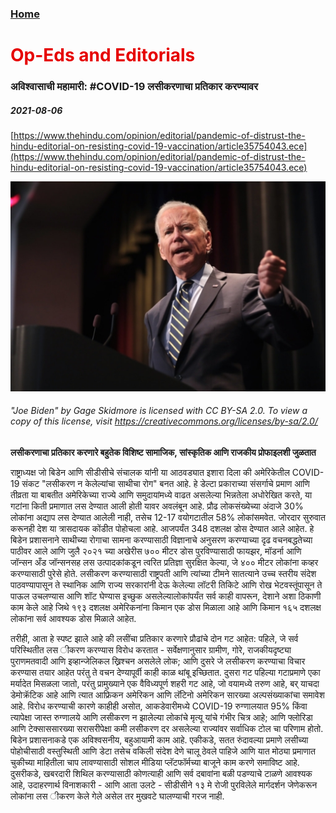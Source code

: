 ### [Home](https://crowned-eagle.github.io/ReadMr/index.html)
<h1 style="color: #e60000;"> Op-Eds and Editorials </h1>

### अविश्वासाची महामारी: #COVID-19 लसीकरणाचा प्रतिकार करण्यावर
##### 2021-08-06
[https://www.thehindu.com/opinion/editorial/pandemic-of-distrust-the-hindu-editorial-on-resisting-covid-19-vaccination/article35754043.ece](https://www.thehindu.com/opinion/editorial/pandemic-of-distrust-the-hindu-editorial-on-resisting-covid-19-vaccination/article35754043.ece)

![Joe Biden](https://github.com/Crowned-Eagle/ReadMr/blob/main/Files/Joe_Biden_50pc.png)
###### "Joe Biden" by Gage Skidmore is licensed with CC BY-SA 2.0. To view a copy of this license, visit https://creativecommons.org/licenses/by-sa/2.0/

**लसीकरणाचा प्रतिकार करणारे बहुतेक विशिष्ट सामाजिक, सांस्कृतिक आणि राजकीय प्रोफाइलशी जुळतात**

राष्ट्राध्यक्ष जो बिडेन आणि सीडीसीचे संचालक यांनी या आठवड्यात इशारा दिला की अमेरिकेतील COVID-19 संकट "लसीकरण न केलेल्यांचा साथीचा रोग" बनत आहे. हे डेल्टा प्रकाराच्या संसर्गाचे प्रमाण आणि तीव्रता या बाबतीत अमेरिकेच्या राज्ये आणि समुदायांमध्ये वाढत असलेल्या भिन्नतेला अधोरेखित करते, या गटांना किती प्रमाणात लस देण्यात आली होती यावर अवलंबून आहे. प्रौढ लोकसंख्येच्या अंदाजे 30% लोकांना अद्याप लस देण्यात आलेली नाही, तसेच 12-17 वयोगटातील 58% लोकांसमवेत. जोरदार सुरुवात करूनही देश या त्रासदायक कोंडीत पोहोचला आहे. आजपर्यंत 348 दशलक्ष डोस देण्यात आले आहेत. हे बिडेन प्रशासनाने साथीच्या रोगाचा सामना करण्यासाठी विज्ञानाचे अनुसरण करण्याच्या दृढ वचनबद्धतेच्या पाठीवर आले आणि जुलै २०२१ च्या अखेरीस ७०० मीटर डोस पुरविण्यासाठी फायझर, मॉडर्ना आणि जॉन्सन अँड जॉन्सनसह लस उत्पादकांकडून त्वरित प्रतिज्ञा सुरक्षित केल्या, जे ४०० मीटर लोकांना कव्हर करण्यासाठी पुरेसे होते. लसीकरण करण्यासाठी राष्ट्रपती आणि त्यांच्या टीमने सातत्याने उच्च स्तरीय संदेश पाठवण्यापासून ते स्थानिक आणि राज्य सरकारांनी देऊ केलेल्या लॉटरी तिकिटे आणि रोख भेटवस्तूंपासून ते पाऊल उचलण्यास आणि शॉट घेण्यास इच्छुक असलेल्यालोकांपर्यंत सर्व काही वापरून, देशाने अशा ठिकाणी काम केले आहे जिथे १९३ दशलक्ष अमेरिकनांना किमान एक डोस मिळाला आहे आणि किमान १६५ दशलक्ष लोकांना सर्व आवश्यक डोस मिळाले आहेत.

तरीही, आता हे स्पष्ट झाले आहे की लसींचा प्रतिकार करणारे प्रौढांचे दोन गट आहेत: पहिले, जे सर्व परिस्थितीत लस ीकरण करण्यास विरोध करतात - सर्वेक्षणानुसार ग्रामीण, गोरे, राजकीयदृष्ट्या पुराणमतवादी आणि इव्हान्जेलिकल ख्रिश्चन असलेले लोक; आणि दुसरे जे लसीकरण करण्याचा विचार करण्यास तयार आहेत परंतु ते वचन देण्यापूर्वी काही काळ थांबू इच्छितात. दुसरा गट पहिल्या गटाप्रमाणे एका मर्यादेत मिसळला जातो, परंतु प्रामुख्याने एक वैविध्यपूर्ण शहरी गट आहे, जो वयामध्ये तरुण आहे, बर् याचदा डेमोक्रॅटिक आहे आणि त्यात आफ्रिकन अमेरिकन आणि लॅटिनो अमेरिकन सारख्या अल्पसंख्याकांचा समावेश आहे. विरोध करण्याची कारणे काहीही असोत, आकडेवारीमध्ये COVID-19 रुग्णालयात 95% किंवा त्यापेक्षा जास्त रुग्णालये आणि लसीकरण न झालेल्या लोकांचे मृत्यू यांचे गंभीर चित्र आहे; आणि फ्लोरिडा आणि टेक्साससारख्या सरासरीपेक्षा कमी लसीकरण दर असलेल्या राज्यांवर सर्वाधिक टोल चा परिणाम होतो.  बिडेन प्रशासनाकडे एक अविश्वसनीय, बहुआयामी काम आहे. एकीकडे, सतत रुंदावल्या प्रमाणे लसीच्या पोहोचीसाठी वस्तुस्थिती आणि डेटा तसेच वकिली संदेश देणे चालू ठेवले पाहिजे आणि यात मोठ्या प्रमाणात चुकीच्या माहितीला चाप लावण्यासाठी सोशल मीडिया प्लॅटफॉर्मच्या बाजूने काम करणे समाविष्ट आहे. दुसरीकडे, खबरदारी शिथिल करण्यासाठी कोणत्याही आणि सर्व दबावांना बळी पडण्याचे टाळणे आवश्यक आहे, उदाहरणार्थ विनाशकारी - आणि आता उलटे - सीडीसीने १३ मे रोजी पुरविलेले मार्गदर्शन जेणेकरून लोकांना लस ीकरण केले गेले असेल तर मुखवटे घालण्याची गरज नाही.

